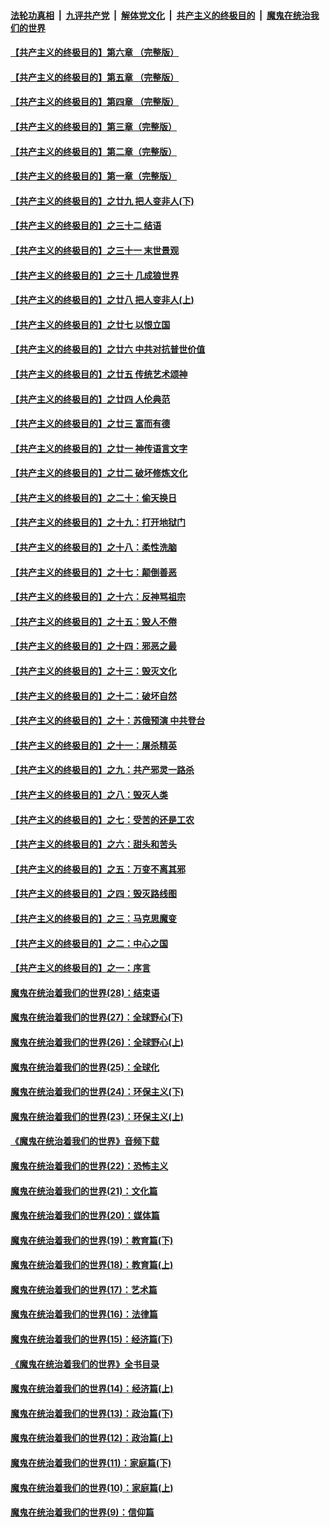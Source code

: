 ####  [法轮功真相](../../../../basic/blob/master/README.md?t=06040801) &nbsp;|&nbsp; [九评共产党](../../../../9ping.md/blob/master/README.md?t=06040801) &nbsp;|&nbsp; [解体党文化](../../../../jtdwh.md/blob/master/README.md?t=06040801)  &nbsp;|&nbsp; [共产主义的终极目的](../../../../gczydzjmd.md/blob/master/README.md?t=06040801) &nbsp;|&nbsp; [魔鬼在统治我们的世界](../../../../mgztzwmdsj.md/blob/master/README.md?t=06040801) 

#### [【共产主义的终极目的】第六章 （完整版）](../pages/nsc422/n11428913.md?t=06040801) 

#### [【共产主义的终极目的】第五章 （完整版）](../pages/nsc422/n11428912.md?t=06040801) 

#### [【共产主义的终极目的】第四章 （完整版）](../pages/nsc422/n11428907.md?t=06040801) 

#### [【共产主义的终极目的】第三章（完整版）](../pages/nsc422/n11428848.md?t=06040801) 

#### [【共产主义的终极目的】第二章（完整版）](../pages/nsc422/n11428831.md?t=06040801) 

#### [【共产主义的终极目的】第一章（完整版）](../pages/nsc422/n11417651.md?t=06040801) 

#### [【共产主义的终极目的】之廿九 把人变非人(下)](../pages/nsc422/n11344140.md?t=06040801) 

#### [【共产主义的终极目的】之三十二 结语](../pages/nsc422/n11360535.md?t=06040801) 

#### [【共产主义的终极目的】之三十一 末世景观](../pages/nsc422/n11351129.md?t=06040801) 

#### [【共产主义的终极目的】之三十 几成狼世界](../pages/nsc422/n11348280.md?t=06040801) 

#### [【共产主义的终极目的】之廿八 把人变非人(上)](../pages/nsc422/n11340492.md?t=06040801) 

#### [【共产主义的终极目的】之廿七 以恨立国](../pages/nsc422/n11336944.md?t=06040801) 

#### [【共产主义的终极目的】之廿六 中共对抗普世价值](../pages/nsc422/n11324785.md?t=06040801) 

#### [【共产主义的终极目的】之廿五 传统艺术颂神](../pages/nsc422/n11296396.md?t=06040801) 

#### [【共产主义的终极目的】之廿四 人伦典范](../pages/nsc422/n11296397.md?t=06040801) 

#### [【共产主义的终极目的】之廿三 富而有德](../pages/nsc422/n11283598.md?t=06040801) 

#### [【共产主义的终极目的】之廿一 神传语言文字](../pages/nsc422/n11263265.md?t=06040801) 

#### [【共产主义的终极目的】之廿二 破坏修炼文化](../pages/nsc422/n11245728.md?t=06040801) 

#### [【共产主义的终极目的】之二十：偷天换日](../pages/nsc422/n11238846.md?t=06040801) 

#### [【共产主义的终极目的】之十九：打开地狱门](../pages/nsc422/n11206376.md?t=06040801) 

#### [【共产主义的终极目的】之十八：柔性洗脑](../pages/nsc422/n11199994.md?t=06040801) 

#### [【共产主义的终极目的】之十七：颠倒善恶](../pages/nsc422/n11179782.md?t=06040801) 

#### [【共产主义的终极目的】之十六：反神骂祖宗](../pages/nsc422/n11166798.md?t=06040801) 

#### [【共产主义的终极目的】之十五：毁人不倦](../pages/nsc422/n11166792.md?t=06040801) 

#### [【共产主义的终极目的】之十四：邪恶之最](../pages/nsc422/n11150249.md?t=06040801) 

#### [【共产主义的终极目的】之十三：毁灭文化](../pages/nsc422/n11135227.md?t=06040801) 

#### [【共产主义的终极目的】之十二：破坏自然](../pages/nsc422/n11135214.md?t=06040801) 

#### [【共产主义的终极目的】之十：苏俄预演 中共登台](../pages/nsc422/n11118424.md?t=06040801) 

#### [【共产主义的终极目的】之十一：屠杀精英](../pages/nsc422/n11118442.md?t=06040801) 

#### [【共产主义的终极目的】之九：共产邪灵一路杀](../pages/nsc422/n11114139.md?t=06040801) 

#### [【共产主义的终极目的】之八：毁灭人类](../pages/nsc422/n11108503.md?t=06040801) 

#### [【共产主义的终极目的】之七：受苦的还是工农](../pages/nsc422/n11101809.md?t=06040801) 

#### [【共产主义的终极目的】之六：甜头和苦头](../pages/nsc422/n11096971.md?t=06040801) 

#### [【共产主义的终极目的】之五：万变不离其邪](../pages/nsc422/n11091285.md?t=06040801) 

#### [【共产主义的终极目的】之四：毁灭路线图](../pages/nsc422/n11086284.md?t=06040801) 

#### [【共产主义的终极目的】之三：马克思魔变](../pages/nsc422/n11061941.md?t=06040801) 

#### [【共产主义的终极目的】之二：中心之国](../pages/nsc422/n11047728.md?t=06040801) 

#### [【共产主义的终极目的】之一：序言](../pages/nsc422/n11086077.md?t=06040801) 

#### [魔鬼在统治着我们的世界(28)：结束语](../pages/nsc422/n10936246.md?t=06040801) 

#### [魔鬼在统治着我们的世界(27)：全球野心(下)](../pages/nsc422/n10928319.md?t=06040801) 

#### [魔鬼在统治着我们的世界(26)：全球野心(上)](../pages/nsc422/n10900318.md?t=06040801) 

#### [魔鬼在统治着我们的世界(25)：全球化](../pages/nsc422/n10788205.md?t=06040801) 

#### [魔鬼在统治着我们的世界(24)：环保主义(下)](../pages/nsc422/n10695307.md?t=06040801) 

#### [魔鬼在统治着我们的世界(23)：环保主义(上)](../pages/nsc422/n10688613.md?t=06040801) 

#### [《魔鬼在统治着我们的世界》音频下载](../pages/nsc422/n10635553.md?t=06040801) 

#### [魔鬼在统治着我们的世界(22)：恐怖主义](../pages/nsc422/n10614727.md?t=06040801) 

#### [魔鬼在统治着我们的世界(21)：文化篇](../pages/nsc422/n10597706.md?t=06040801) 

#### [魔鬼在统治着我们的世界(20)：媒体篇](../pages/nsc422/n10586579.md?t=06040801) 

#### [魔鬼在统治着我们的世界(19)：教育篇(下)](../pages/nsc422/n10564808.md?t=06040801) 

#### [魔鬼在统治着我们的世界(18)：教育篇(上)](../pages/nsc422/n10526970.md?t=06040801) 

#### [魔鬼在统治着我们的世界(17)：艺术篇](../pages/nsc422/n10499093.md?t=06040801) 

#### [魔鬼在统治着我们的世界(16)：法律篇](../pages/nsc422/n10485969.md?t=06040801) 

#### [魔鬼在统治着我们的世界(15)：经济篇(下)](../pages/nsc422/n10469975.md?t=06040801) 

#### [《魔鬼在统治着我们的世界》全书目录](../pages/nsc422/n10464261.md?t=06040801) 

#### [魔鬼在统治着我们的世界(14)：经济篇(上)](../pages/nsc422/n10457370.md?t=06040801) 

#### [魔鬼在统治着我们的世界(13)：政治篇(下)](../pages/nsc422/n10448270.md?t=06040801) 

#### [魔鬼在统治着我们的世界(12)：政治篇(上)](../pages/nsc422/n10444576.md?t=06040801) 

#### [魔鬼在统治着我们的世界(11)：家庭篇(下)](../pages/nsc422/n10440961.md?t=06040801) 

#### [魔鬼在统治着我们的世界(10)：家庭篇(上)](../pages/nsc422/n10435448.md?t=06040801) 

#### [魔鬼在统治着我们的世界(9)：信仰篇](../pages/nsc422/n10432159.md?t=06040801) 


